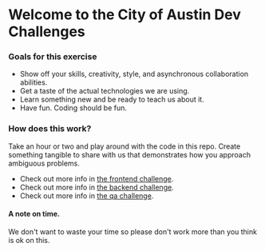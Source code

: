 # Welcome to the City of Austin Dev Challenges

### Goals for this exercise

- Show off your skills, creativity, style, and asynchronous collaboration abilities.
- Get a taste of the actual technologies we are using.
- Learn something new and be ready to teach us about it.
- Have fun. Coding should be fun.

### How does this work?

Take an hour or two and play around with the code in this repo. Create something tangible to share with us that demonstrates how you approach ambiguous problems.

- Check out more info in [the frontend challenge](./frontend).
- Check out more info in [the backend challenge](./backend).
- Check out more info in [the qa challenge](./qa).

#### A note on time.

We don't want to waste your time so please don't work more than you think is ok on this.
